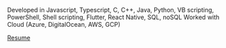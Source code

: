 Developed in Javascript, Typescript, C, C++, Java, Python, VB scripting, PowerShell, Shell scripting, Flutter, React Native, SQL, noSQL
Worked with Cloud (Azure, DigitalOcean, AWS, GCP)

[Resume](http://resume.umehta.xyz/)
